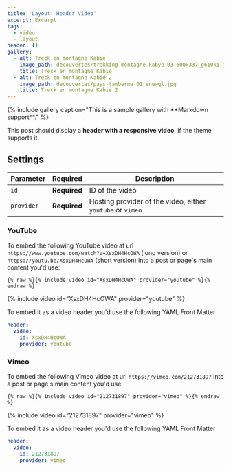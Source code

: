 ```yaml
---
title: 'Layout: Header Video'
excerpt: Excerpt
tags:
  - video
  - layout
header: {}
gallery:
  - alt: Treck en montagne Kabié
    image_path: decouvertes/trekking-montagne-kabye-03-600x337_g610k1.jpg
    title: Treck en montagne Kabié
  - alt: Treck en montagne Kabié 2
    image_path: decouvertes/pays-tamberma-01_enewgl.jpg
    title: Treck en montagne Kabié 2
---
```

{% include gallery caption="This is a sample gallery with \*\*Markdown support\*\*." %}

This post should display a **header with a responsive video**, if the theme supports it.

## Settings

| Parameter  | Required     | Description                                                |
| ---------- | ------------ | ---------------------------------------------------------- |
| `id`       | **Required** | ID of the video                                            |
| `provider` | **Required** | Hosting provider of the video, either `youtube` or `vimeo` |

### YouTube

To embed the following YouTube video at url `https://www.youtube.com/watch?v=XsxDH4HcOWA` (long version) or `https://youtu.be/XsxDH4HcOWA` (short version) into a post or page's main content you'd use:

```liquid
{% raw %}{% include video id="XsxDH4HcOWA" provider="youtube" %}{% endraw %}
```

{% include video id="XsxDH4HcOWA" provider="youtube" %}

To embed it as a video header you'd use the following YAML Front Matter

```yaml
header:
  video:
    id: XsxDH4HcOWA
    provider: youtube
```

### Vimeo

To embed the following Vimeo video at url `https://vimeo.com/212731897` into a post or page's main content you'd use:

```liquid
{% raw %}{% include video id="212731897" provider="vimeo" %}{% endraw %}
```

{% include video id="212731897" provider="vimeo" %}

To embed it as a video header you'd use the following YAML Front Matter

```yaml
header:
  video:
    id: 212731897
    provider: vimeo
```
